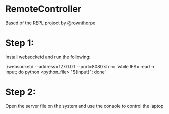 # RemoteController

Based of the <a href="https://github.com/rowanthorpe/ws-repl">REPL</a> project by <a href="https://github.com/rowanthorpe">@rownthorpe</a>

# Step 1:
Install websocketd and run the following:

./websocketd --address=127.0.0.1 --port=8080 sh -c 'while IFS= read -r input; do python <python_file> "${input}"; done'

# Step 2:
Open the server file on the system and use the console to control the laptop

